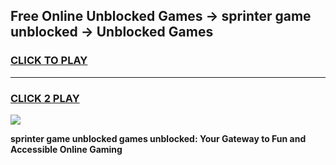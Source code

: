
## Free Online Unblocked Games → sprinter game unblocked → Unblocked Games
<h3>
<a href="https://premium.freeplayer.one?title=sprinter_game_unblocked&ref=21F">CLICK TO PLAY</a></h3>
<hr>

<h3>
<a href="https://premium.freeplayer.one?title=sprinter_game_unblocked&ref=21F">CLICK 2 PLAY</a>
  
</h3>

<a href="https://premium.freeplayer.one?title=sprinter_game_unblocked&ref=21F/"><img src="https://clearcache.store/games.png"></a>


**sprinter game unblocked games unblocked: Your Gateway to Fun and Accessible Online Gaming**
